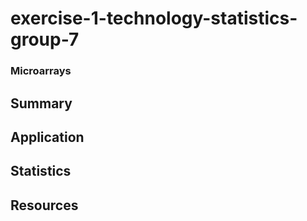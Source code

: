 # exercise-1-technology-statistics-group-7

### Microarrays

## Summary

## Application

## Statistics

## Resources
